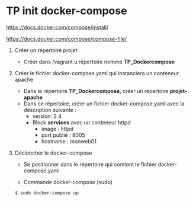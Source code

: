 # TP init docker-compose

https://docs.docker.com/compose/install/

https://docs.docker.com/compose/compose-file/

1. Créer un répertoire projet

    - Créer dans /vagrant u répertoire nommé **TP_Dockercompose**

2. Créer le fichier docker-compose.yaml qui instanciera un conteneur apache

    - Dans le répertoire **TP_Dockercompose**, créer un répertoire **projet-apache**
    - Dans ce répertoire, créer un fichier docker-compose.yaml avec la description suivante :
        - version: 2.4
        - Block **services** avec un conteneur httpd
            - image : httpd
            - port publié : 8005
            - hostname : monweb01

3. Déclencher le docker-compose

    - Se positionner dans le répertoire qui contient le fichier docker-compose.yaml
    
    - Commande docker-compose (sudo)

    ```bash
    $ sudo docker-compose up
    ```
